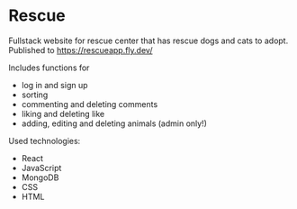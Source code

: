 # Rescue
Fullstack website for rescue center that has rescue dogs and cats to adopt. Published to https://rescueapp.fly.dev/

Includes functions for
- log in and sign up
- sorting
- commenting and deleting comments
- liking and deleting like
- adding, editing and deleting animals (admin only!)

Used technologies:
- React
- JavaScript
- MongoDB
- CSS
- HTML
